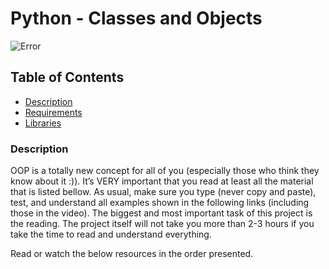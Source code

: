 # Python - Classes and Objects
![Error](https://s3.amazonaws.com/intranet-projects-files/holbertonschool-higher-level_programming+/247/oop-meme.jpg)

## Table of Contents
* [Description](#description)
* [Requirements](#requirements)
* [Libraries](#libraries)

### Description
OOP is a totally new concept for all of you (especially those who think they know about it :)). It’s VERY important that you read at least all the material that is listed bellow. As usual, make sure you type (never copy and paste), test, and understand all examples shown in the following links (including those in the video). The biggest and most important task of this project is the reading. The project itself will not take you more than 2-3 hours if you take the time to read and understand everything.

Read or watch the below resources in the order presented.